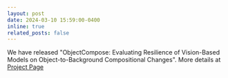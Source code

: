 ```yaml
---
layout: post
date: 2024-03-10 15:59:00-0400
inline: true
related_posts: false
---
```


We have released "ObjectCompose: Evaluating Resilience of Vision-Based Models on Object-to-Background Compositional Changes". More details at [Project Page](https://muhammad-huzaifaa.github.io/ObjectCompose/) 
